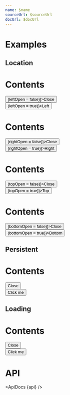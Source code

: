 ```yaml
---
name: $name
sourceUrl: $sourceUrl
docUrl: $docUrl
---
```


<script>
  import api from '$lib/components/Drawer.svelte?raw&sveld';
  import ApiDocs from '$lib/components/ApiDocs.svelte';

  import Button from '$lib/components/Button.svelte';
  import Drawer from '$lib/components/Drawer.svelte';
  import Preview from '$lib/components/Preview.svelte';
  import Toggle from '$lib/components/Toggle.svelte';

  let leftOpen = false;
  let rightOpen = false;
  let topOpen = false;
  let bottomOpen = false;
</script>

# Examples

## Location

<Preview>
  <Drawer bind:open={leftOpen} class="w-[400px]">
    <h1>Contents</h1>
    <div
      class="fixed bottom-0 w-full flex justify-center bg-gray-500/25
    p-1 border-t border-gray-400"
    >
      <Button on:click={() => (leftOpen = false)}>Close</Button>
    </div>
  </Drawer>
  <Button on:click={() => (leftOpen = true)}>Left</Button>
  <Drawer bind:open={rightOpen} right class="w-[400px]">
    <h1>Contents</h1>
    <div
      class="fixed bottom-0 w-full flex justify-center bg-gray-500/25
    p-1 border-t border-gray-400"
    >
      <Button on:click={() => (rightOpen = false)}>Close</Button>
    </div>
  </Drawer>
  <Button on:click={() => (rightOpen = true)}>Right</Button>
  <Drawer bind:open={topOpen} top class="h-64">
    <h1>Contents</h1>
    <div
      class="fixed bottom-0 w-full flex justify-center bg-gray-500/25
    p-1 border-t border-gray-400"
    >
      <Button on:click={() => (topOpen = false)}>Close</Button>
    </div>
  </Drawer>
  <Button on:click={() => (topOpen = true)}>Top</Button>
  <Drawer bind:open={bottomOpen} bottom class="h-64">
    <h1>Contents</h1>
    <div
      class="fixed bottom-0 w-full flex justify-center bg-gray-500/25
    p-1 border-t border-gray-400"
    >
      <Button on:click={() => (bottomOpen = false)}>Close</Button>
    </div>
  </Drawer>
  <Button on:click={() => (bottomOpen = true)}>Bottom</Button>
</Preview>

## Persistent

<Preview>
  <Toggle let:on={open} let:toggle let:toggleOff>
    <Drawer {open} on:close={toggleOff} right persistent class="w-[400px]">
      <h1>Contents</h1>
      <div
        class="fixed bottom-0 w-full flex justify-center bg-gray-500/25
    p-1 border-t border-gray-400"
      >
        <Button on:click={toggleOff}>Close</Button>
      </div>
    </Drawer>
    <Button on:click={toggle}>Click me</Button>
  </Toggle>
</Preview>

## Loading

<Preview>
  <Toggle let:on={open} let:toggle let:toggleOff>
    <Drawer {open} on:close={toggleOff} right class="w-[400px]" loading>
      <h1>Contents</h1>
      <div
        class="fixed bottom-0 w-full flex justify-center bg-gray-500/25
    p-1 border-t border-gray-400"
      >
        <Button on:click={toggleOff}>Close</Button>
      </div>
    </Drawer>
    <Button on:click={toggle}>Click me</Button>
  </Toggle>
</Preview>

# API

<ApiDocs {api} />
